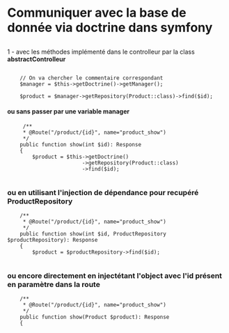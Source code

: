 # Communiquer avec la base de donnée via doctrine dans symfony

## 
 1 - avec les méthodes implémenté dans le controlleur par la class **abstractControlleur**

```

    // On va chercher le commentaire correspondant
    $manager = $this->getDoctrine()->getManager();

    $product = $manager->getRepository(Product::class)->find($id);

```

#### ou sans passer par une variable manager

```
     /**
     * @Route("/product/{id}", name="product_show")
     */
    public function show(int $id): Response
    {
        $product = $this->getDoctrine()
                        ->getRepository(Product::class)
                        ->find($id);


```
### ou en utilisant l'injection de dépendance pour recupéré ProductRepository

```
    /**
     * @Route("/product/{id}", name="product_show")
     */
    public function show(int $id, ProductRepository $productRepository): Response
    {
        $product = $productRepository->find($id);


```

### ou encore directement en injectétant l'object avec l'id présent en paramètre dans la route

```
    /**
     * @Route("/product/{id}", name="product_show")
     */
    public function show(Product $product): Response
    {
        


```